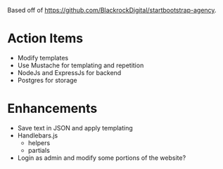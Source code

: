Based off of https://github.com/BlackrockDigital/startbootstrap-agency.

# Action Items
- Modify templates
- Use Mustache for templating and repetition
- NodeJs and ExpressJs for backend
- Postgres for storage

# Enhancements
- Save text in JSON and apply templating
- Handlebars.js
    - helpers
    - partials
- Login as admin and modify some portions of the website?
